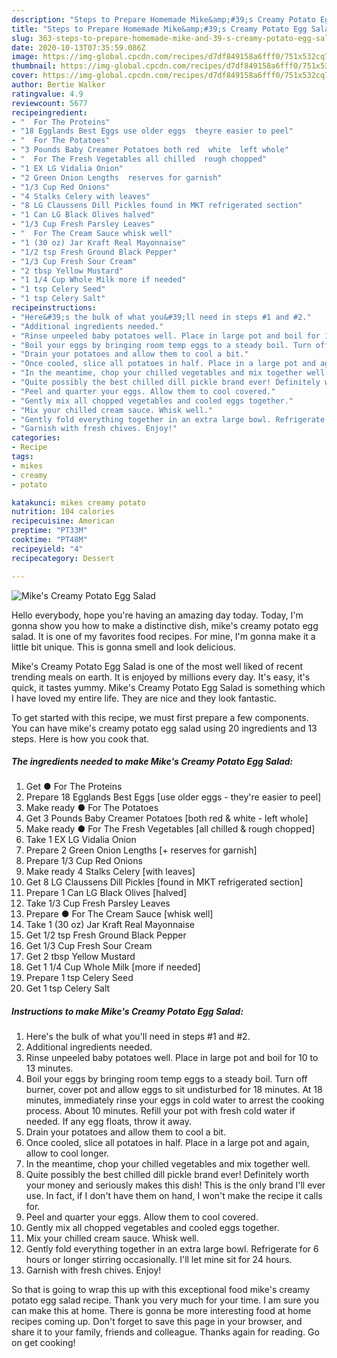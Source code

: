 ```yaml
---
description: "Steps to Prepare Homemade Mike&amp;#39;s Creamy Potato Egg Salad"
title: "Steps to Prepare Homemade Mike&amp;#39;s Creamy Potato Egg Salad"
slug: 363-steps-to-prepare-homemade-mike-and-39-s-creamy-potato-egg-salad
date: 2020-10-13T07:35:59.086Z
image: https://img-global.cpcdn.com/recipes/d7df849158a6fff0/751x532cq70/mikes-creamy-potato-egg-salad-recipe-main-photo.jpg
thumbnail: https://img-global.cpcdn.com/recipes/d7df849158a6fff0/751x532cq70/mikes-creamy-potato-egg-salad-recipe-main-photo.jpg
cover: https://img-global.cpcdn.com/recipes/d7df849158a6fff0/751x532cq70/mikes-creamy-potato-egg-salad-recipe-main-photo.jpg
author: Bertie Walker
ratingvalue: 4.9
reviewcount: 5677
recipeingredient:
- "  For The Proteins"
- "18 Egglands Best Eggs use older eggs  theyre easier to peel"
- "  For The Potatoes"
- "3 Pounds Baby Creamer Potatoes both red  white  left whole"
- "  For The Fresh Vegetables all chilled  rough chopped"
- "1 EX LG Vidalia Onion"
- "2 Green Onion Lengths  reserves for garnish"
- "1/3 Cup Red Onions"
- "4 Stalks Celery with leaves"
- "8 LG Claussens Dill Pickles found in MKT refrigerated section"
- "1 Can LG Black Olives halved"
- "1/3 Cup Fresh Parsley Leaves"
- "  For The Cream Sauce whisk well"
- "1 (30 oz) Jar Kraft Real Mayonnaise"
- "1/2 tsp Fresh Ground Black Pepper"
- "1/3 Cup Fresh Sour Cream"
- "2 tbsp Yellow Mustard"
- "1 1/4 Cup Whole Milk more if needed"
- "1 tsp Celery Seed"
- "1 tsp Celery Salt"
recipeinstructions:
- "Here&#39;s the bulk of what you&#39;ll need in steps #1 and #2."
- "Additional ingredients needed."
- "Rinse unpeeled baby potatoes well. Place in large pot and boil for 10 to 13 minutes."
- "Boil your eggs by bringing room temp eggs to a steady boil. Turn off burner, cover pot and allow eggs to sit undisturbed for 18 minutes. At 18 minutes, immediately rinse your eggs in cold water to arrest the cooking process. About 10 minutes. Refill your pot with fresh cold water if needed. If any egg floats, throw it away."
- "Drain your potatoes and allow them to cool a bit."
- "Once cooled, slice all potatoes in half. Place in a large pot and again, allow to cool longer."
- "In the meantime, chop your chilled vegetables and mix together well."
- "Quite possibly the best chilled dill pickle brand ever! Definitely worth your money and seriously makes this dish! This is the only brand I&#39;ll ever use. In fact, if I don&#39;t have them on hand, I won&#39;t make the recipe it calls for."
- "Peel and quarter your eggs. Allow them to cool covered."
- "Gently mix all chopped vegetables and cooled eggs together."
- "Mix your chilled cream sauce. Whisk well."
- "Gently fold everything together in an extra large bowl. Refrigerate for 6 hours or longer stirring occasionally. I&#39;ll let mine sit for 24 hours."
- "Garnish with fresh chives. Enjoy!"
categories:
- Recipe
tags:
- mikes
- creamy
- potato

katakunci: mikes creamy potato 
nutrition: 104 calories
recipecuisine: American
preptime: "PT33M"
cooktime: "PT48M"
recipeyield: "4"
recipecategory: Dessert

---
```



![Mike&#39;s Creamy Potato Egg Salad](https://img-global.cpcdn.com/recipes/d7df849158a6fff0/751x532cq70/mikes-creamy-potato-egg-salad-recipe-main-photo.jpg)

Hello everybody, hope you're having an amazing day today. Today, I'm gonna show you how to make a distinctive dish, mike&#39;s creamy potato egg salad. It is one of my favorites food recipes. For mine, I'm gonna make it a little bit unique. This is gonna smell and look delicious.

Mike&#39;s Creamy Potato Egg Salad is one of the most well liked of recent trending meals on earth. It is enjoyed by millions every day. It's easy, it's quick, it tastes yummy. Mike&#39;s Creamy Potato Egg Salad is something which I have loved my entire life. They are nice and they look fantastic.




To get started with this recipe, we must first prepare a few components. You can have mike&#39;s creamy potato egg salad using 20 ingredients and 13 steps. Here is how you cook that.

<!--inarticleads1-->

##### The ingredients needed to make Mike&#39;s Creamy Potato Egg Salad:

1. Get  ● For The Proteins
1. Prepare 18 Egglands Best Eggs [use older eggs - they&#39;re easier to peel]
1. Make ready  ● For The Potatoes
1. Get 3 Pounds Baby Creamer Potatoes [both red &amp; white - left whole]
1. Make ready  ● For The Fresh Vegetables [all chilled &amp; rough chopped]
1. Take 1 EX LG Vidalia Onion
1. Prepare 2 Green Onion Lengths [+ reserves for garnish]
1. Prepare 1/3 Cup Red Onions
1. Make ready 4 Stalks Celery [with leaves]
1. Get 8 LG Claussens Dill Pickles [found in MKT refrigerated section]
1. Prepare 1 Can LG Black Olives [halved]
1. Take 1/3 Cup Fresh Parsley Leaves
1. Prepare  ● For The Cream Sauce [whisk well]
1. Take 1 (30 oz) Jar Kraft Real Mayonnaise
1. Get 1/2 tsp Fresh Ground Black Pepper
1. Get 1/3 Cup Fresh Sour Cream
1. Get 2 tbsp Yellow Mustard
1. Get 1 1/4 Cup Whole Milk [more if needed]
1. Prepare 1 tsp Celery Seed
1. Get 1 tsp Celery Salt




<!--inarticleads2-->

##### Instructions to make Mike&#39;s Creamy Potato Egg Salad:

1. Here&#39;s the bulk of what you&#39;ll need in steps #1 and #2.
1. Additional ingredients needed.
1. Rinse unpeeled baby potatoes well. Place in large pot and boil for 10 to 13 minutes.
1. Boil your eggs by bringing room temp eggs to a steady boil. Turn off burner, cover pot and allow eggs to sit undisturbed for 18 minutes. At 18 minutes, immediately rinse your eggs in cold water to arrest the cooking process. About 10 minutes. Refill your pot with fresh cold water if needed. If any egg floats, throw it away.
1. Drain your potatoes and allow them to cool a bit.
1. Once cooled, slice all potatoes in half. Place in a large pot and again, allow to cool longer.
1. In the meantime, chop your chilled vegetables and mix together well.
1. Quite possibly the best chilled dill pickle brand ever! Definitely worth your money and seriously makes this dish! This is the only brand I&#39;ll ever use. In fact, if I don&#39;t have them on hand, I won&#39;t make the recipe it calls for.
1. Peel and quarter your eggs. Allow them to cool covered.
1. Gently mix all chopped vegetables and cooled eggs together.
1. Mix your chilled cream sauce. Whisk well.
1. Gently fold everything together in an extra large bowl. Refrigerate for 6 hours or longer stirring occasionally. I&#39;ll let mine sit for 24 hours.
1. Garnish with fresh chives. Enjoy!




So that is going to wrap this up with this exceptional food mike&#39;s creamy potato egg salad recipe. Thank you very much for your time. I am sure you can make this at home. There is gonna be more interesting food at home recipes coming up. Don't forget to save this page in your browser, and share it to your family, friends and colleague. Thanks again for reading. Go on get cooking!
